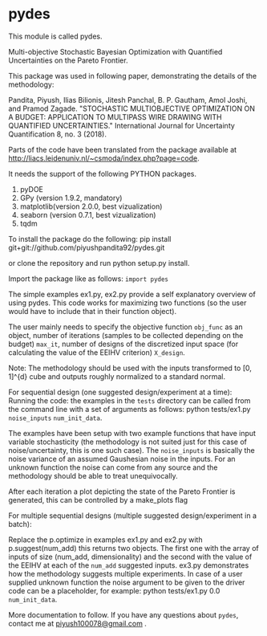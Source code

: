 # pydes
This module is called pydes.

Multi-objective Stochastic Bayesian Optimization with Quantified Uncertainties on the Pareto Frontier.

This package was used in following paper, demonstrating the details of the methodology:


Pandita, Piyush, Ilias Bilionis, Jitesh Panchal, B. P. Gautham, Amol Joshi, and Pramod Zagade. "STOCHASTIC MULTIOBJECTIVE OPTIMIZATION ON A BUDGET: APPLICATION TO MULTIPASS WIRE DRAWING WITH QUANTIFIED UNCERTAINTIES." International Journal for Uncertainty Quantification 8, no. 3 (2018).

Parts of the code have been translated from the package available at http://liacs.leidenuniv.nl/~csmoda/index.php?page=code.
 
It needs the support of the following PYTHON packages.
1. pyDOE 
2. GPy (version 1.9.2, mandatory)
3. matplotlib(version 2.0.0, best vizualization)
4. seaborn (version 0.7.1, best vizualization)
5. tqdm

To install the package do the following:
pip install git+git://github.com/piyushpandita92/pydes.git  

or clone the repository and run python setup.py install.

Import the package like as follows:
 ```import pydes```

The simple examples ex1.py, ex2.py provide a self explanatory overview of using pydes.
This code works for maximizing two functions (so the user would have to include that in their function object).

The user mainly needs to specify the objective function ```obj_func``` as an object, number of iterations (samples to be collected depending on the budget) ```max_it```, number of designs of the discretized input space (for calculating the value of the EEIHV criterion) ```X_design```. 

Note: The methodology should be used with the inputs transformed to [0, 1]^{d} cube and outputs roughly normalized to a standard normal.

For sequential design  (one suggested design/experiment at a time):
Running the code: the examples in the ```tests``` directory can be called from the command line with a set of arguments as follows: python tests/ex1.py ```noise_inputs``` ```num_init_data```.

The examples have been setup with two example functions that have input variable stochasticity (the methodology is not suited just for this case of noise/uncertainty, this is one such case). The ```noise_inputs``` is basically the noise variance of an assumed Gaushesian noise in the inputs. For an unknown function the noise can come from any source and the methodology should be able to treat unequivocally.

After each iteration a plot depicting the state of the Pareto Frontier is generated, this can be controlled by a make_plots flag  

For multiple sequential designs  (multiple suggested design/experiment in a batch):

Replace the p.optimize in examples ex1.py and ex2.py with p.suggest(num_add) this returns two objects. The first one with the array of inputs of size (num_add, dimensionality) and the second with the value of the EEIHV at each of the ```num_add``` suggested inputs. ex3.py demonstrates how the methodology suggests multiple experiments. In case of a user supplied unknown function the noise argument to be given to the driver code can be a placeholder, for example:
python tests/ex1.py 0.0 ```num_init_data```.

More documentation to follow.
If you have any questions about ```pydes```, contact me at piyush100078@gmail.com .

